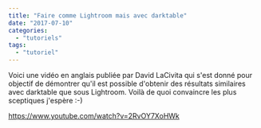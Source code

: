 ```yaml
---
title: "Faire comme Lightroom mais avec darktable"
date: "2017-07-10"
categories: 
  - "tutoriels"
tags: 
  - "tutoriel"
---
```


Voici une vidéo en anglais publiée par David LaCivita qui s'est donné pour objectif de démontrer qu'il est possible d'obtenir des résultats similaires avec darktable que sous Lightroom. Voilà de quoi convaincre les plus sceptiques j'espère :-)

https://www.youtube.com/watch?v=2RvOY7XoHWk

